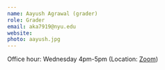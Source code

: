 ```yaml
---
name: Aayush Agrawal (grader)
role: Grader 
email: aka7919@nyu.edu
website: 
photo: aayush.jpg
---
```


Office hour: Wednesday 4pm-5pm (Location: [Zoom](https://nyu.zoom.us/j/92155106193))
